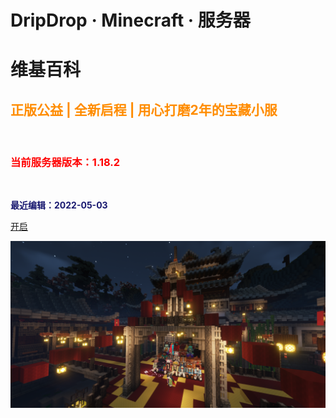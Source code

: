 
# DripDrop · Minecraft · 服务器

# **维基百科**

## <font color=#ff8c00>正版公益 | 全新启程 | 用心打磨2年的宝藏小服</font>

<br/>

<h3><font color=red>当前服务器版本：1.18.2</font></h3>

<br/>

**<font color=#191970>最近编辑：2022-05-03</font>**



[开启](README)

![](pics/cover.png)

